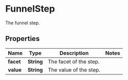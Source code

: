 # FunnelStep

The funnel step.

## Properties

| Name      | Type       | Description            | Notes |
| --------- | ---------- | ---------------------- | ----- |
| **facet** | **String** | The facet of the step. |
| **value** | **String** | The value of the step. |
